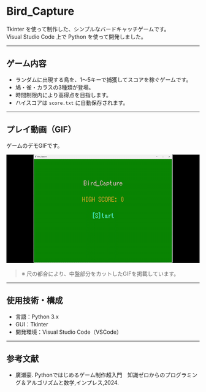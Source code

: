 # Bird_Capture

Tkinter を使って制作した、シンプルなバードキャッチゲームです。  
Visual Studio Code 上で Python を使って開発しました。

---

## ゲーム内容

- ランダムに出現する鳥を、1〜5キーで捕獲してスコアを稼ぐゲームです。
- 鳩・雀・カラスの3種類が登場。
- 時間制限内により高得点を目指します。
- ハイスコアは `score.txt` に自動保存されます。

---

## プレイ動画（GIF）

ゲームのデモGIFです。

![ゲームプレイの様子](docs/bird_capture.gif)

> ※ 尺の都合により、中盤部分をカットしたGIFを掲載しています。

---

## 使用技術・構成

- 言語：Python 3.x
- GUI：Tkinter
- 開発環境：Visual Studio Code（VSCode）

---

## 参考文献

- 廣瀬豪. Pythonではじめるゲーム制作超入門　知識ゼロからのプログラミング＆アルゴリズムと数学,インプレス,2024.

